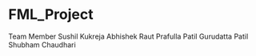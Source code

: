 # FML_Project
Team Member
Sushil Kukreja
Abhishek Raut
Prafulla Patil
Gurudatta Patil
Shubham Chaudhari
